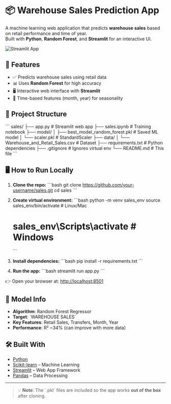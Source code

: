 # 📦 Warehouse Sales Prediction App

A machine learning web application that predicts **warehouse sales** based on retail performance and time of year.  
Built with **Python**, **Random Forest**, and **Streamlit** for an interactive UI.

![Streamlit App](https://img.shields.io/badge/Streamlit-FF4B4B?logo=streamlit&logoColor=white)

## 🚀 Features
- ✅ Predicts warehouse sales using retail data
- 📊 Uses **Random Forest** for high accuracy
- 🖥️ Interactive web interface with **Streamlit**
- 📅 Time-based features (month, year) for seasonality

## 📂 Project Structure
\`\`\`
sales/
├── app.py                          # Streamlit web app
├── sales.ipynb                     # Training notebook
├── model/
│   ├── best_model_random_forest.pkl  # Saved ML model
│   └── scaler.pkl                    # StandardScaler
├── data/
│   └── Warehouse_and_Retail_Sales.csv  # Dataset
├── requirements.txt                # Python dependencies
├── .gitignore                      # Ignores virtual env
└── README.md                       # This file
\`\`\`

## 🖥️ How to Run Locally

1. **Clone the repo:**
   \`\`\`bash
   git clone https://github.com/your-username/sales.git
   cd sales
   \`\`\`

2. **Create virtual environment:**
   \`\`\`bash
   python -m venv sales_env
   source sales_env/bin/activate    # Linux/Mac
   # sales_env\Scripts\activate     # Windows
   \`\`\`

3. **Install dependencies:**
   \`\`\`bash
   pip install -r requirements.txt
   \`\`\`

4. **Run the app:**
   \`\`\`bash
   streamlit run app.py
   \`\`\`

👉 Open your browser at: [http://localhost:8501](http://localhost:8501)

## 🧠 Model Info
- **Algorithm**: Random Forest Regressor
- **Target**: \`WAREHOUSE SALES\`
- **Key Features**: Retail Sales, Transfers, Month, Year
- **Performance**: R² ~34% (can improve with more data)

## 🛠️ Built With
- [Python](https://www.python.org/)
- [Scikit-learn](https://scikit-learn.org) – Machine Learning
- [Streamlit](https://streamlit.io) – Web App Framework
- [Pandas](https://pandas.pydata.org) – Data Processing

---

> 💡 **Note**: The \`.pkl\` files are included so the app works **out of the box** after cloning.
